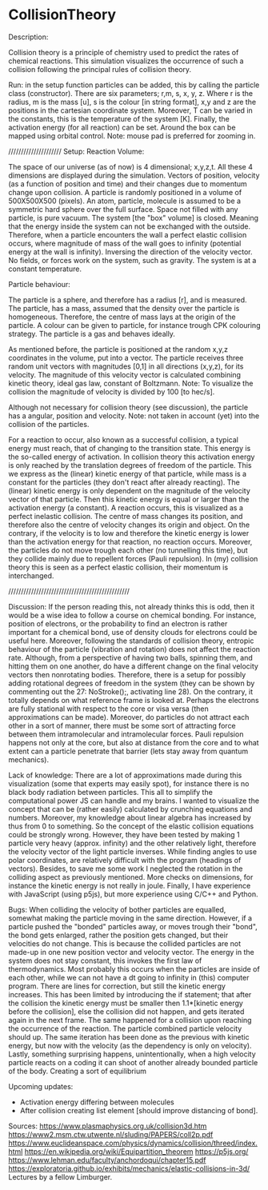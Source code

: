 # CollisionTheory

Description: 

Collision theory is a principle of chemistry used to predict the rates of chemical reactions. 
This simulation visualizes the occurrence of such a collision following the principal rules of collision theory.

Run: 
in the setup function particles can be added, this by calling the particle class (constructor). There are six parameters; r,m, s, x, y, z. Where r is the radius, m is the mass [u], s is the colour [in string format], x,y and z are the positions in the cartesian coordinate system. Moreover, T can be varied in the constants, this is the temperature of the system [K]. Finally, the activation energy (for all reaction) can be set. Around the box can be mapped using orbital control.
Note: mouse pad is preferred for zooming in.

///////////////////// Setup:
Reaction Volume:

The space of our universe (as of now) is 4 dimensional; x,y,z,t. All these 4 dimensions are displayed during the simulation. 
Vectors of position, velocity (as a function of position and time) and their changes due to momentum change upon collision. 
A particle is randomly positioned in a volume of 500X500X500 (pixels). An atom, particle, molecule is assumed to be a symmetric hard sphere over the full surface.
Space not filled with any particle, is pure vacuum. The system [the "box" volume] is closed. Meaning that the energy inside the system can not be exchanged with the outside.
Therefore, when a particle encounters the wall a perfect elastic collision occurs, where magnitude of mass of the wall goes to infinity (potential energy at the wall is infinity).
Inversing the direction of the velocity vector. No fields, or forces work on the system, such as gravity. The system is at a constant temperature. 

Particle behaviour:

The particle is a sphere, and therefore has a radius [r], and is measured. The particle, has a mass, assumed that the density over the particle is homogeneous. 
Therefore, the centre of mass lays at the origin of the particle. A colour can be given to particle, for instance trough CPK colouring strategy. 
The particle is a gas and behaves ideally.

As mentioned before, the particle is positioned at the random x,y,z coordinates in the volume, put into a vector.
The particle receives three random unit vectors with magnitudes [0,1] in all directions (x,y,z), for its velocity. 
The magnitude of this velocity vector is calculated combining kinetic theory, ideal gas law, constant of Boltzmann.
Note: To visualize the collision the magnitude of velocity is divided by 100 [to hec/s].

Although not necessary for collision theory (see discussion), the particle has a angular, position and velocity.
Note: not taken in account (yet) into the collision of the particles. 

For a reaction to occur, also known as a successful collision, a typical energy must reach, that of changing to the transition state. 
This energy is the so-called energy of activation. In collision theory this activation energy is only reached by the translation degrees of freedom of the particle.
This we express as the (linear) kinetic energy of that particle, while mass is a constant for the particles (they don't react after already reacting). 
The (linear) kinetic energy is only dependent on the magnitude of the velocity vector of that particle. Then this kinetic energy is equal or larger than the activation energy (a constant).
A reaction occurs, this is visualized as a perfect inelastic collision. The centre of mass changes its position, and therefore also the centre of velocity changes its origin and object.
On the contrary, if the velocity is to low and therefore the kinetic energy is lower than the activation energy for that reaction, no reaction occurs.
Moreover, the particles do not move trough each other (no tunnelling this time), but they collide mainly due to repellent forces (Pauli repulsion).
In (my) collision theory this is seen as a perfect elastic collision, their momentum is interchanged. 

////////////////////////////////////////////////

Discussion: 
If the person reading this, not already thinks this is odd, then it would be a wise idea to follow a course on chemical bonding. 
For instance, position of electrons, or the probability to find an electron is rather important for a chemical bond, use of density clouds for electrons could be useful here. 
Moreover, following the standards of collision theory, entropic behaviour of the particle (vibration and rotation) does not affect the reaction rate.
Although, from a perspective of having two balls, spinning them, and hitting them on one another, do have a different change on the final velocity vectors then nonrotating bodies.
Therefore, there is a setup for possibly adding rotational degrees of freedom in the system (they can be shown by commenting out the 27: NoStroke();, activating line 28).
On the contrary, it totally depends on what reference frame is looked at. Perhaps the electrons are fully stational with respect to the core or visa versa (then approximations can be made).
Moreover, do particles do not attract each other in a sort of manner, there must be some sort of attracting force between them intramolecular and intramolecular forces.
Pauli repulsion happens not only at the core, but also at distance from the core and to what extent can a particle penetrate that barrier (lets stay away from quantum mechanics).

Lack of knowledge:
There are a lot of approximations made during this visualization (some that experts may easily spot), for instance there is no black body radiation between particles. 
This all to simplify the computational power JS can handle and my brains. I wanted to visualize the concept that can be (rather easily) calculated by crunching equations and numbers.
Moreover, my knowledge about linear algebra has increased by thus from 0 to something. So the concept of the elastic collision equations could be strongly wrong.
However, they have been tested by making 1 particle very heavy (approx. infinity) and the other relatively light, therefore the velocity vector of the light particle inverses.
While finding angles to use polar coordinates, are relatively difficult with the program (headings of vectors). Besides, to save me some work I neglected the rotation in the colliding aspect as previously mentioned. More checks on dimensions, for instance the kinetic energy is not really in joule. 
Finally, I have experience with JavaScript (using p5js), but more experience using C/C++ and Python.

Bugs:
When colliding the velocity of bother particles are equalled, somewhat making the particle moving in the same direction. 
However, if a particle pushed the "bonded" particles away, or moves trough their "bond", the bond gets enlarged, rather the position gets changed, but their velocities do not change.
This is because the collided particles are not made-up in one new position vector and velocity vector.
The energy in the system does not stay constant, this invokes the first law of thermodynamics. Most probably this occurs when the particles are inside of each other,
while we can not have a dt going to infinity in (this) computer program. There are lines for correction, but still the kinetic energy increases. 
This has been limited by introducing the if statement; that after the collision the kinetic energy must be smaller then 1.1*[kinetic energy before the collision], else the collision did not happen, and gets iterated again in the next frame. The same happened for a collision upon reaching the occurrence of the reaction. The particle combined particle velocity should up.  The same iteration has been done as the previous with kinetic energy, but now with the velocity (as the dependency is only on velocity). 
Lastly, something surprising happens, unintentionally, when a high velocity particle reacts on a coding it can shoot of another already bounded particle of the body. Creating a sort of equilibrium

Upcoming updates:
* Activation energy differing between molecules
* After collision creating list element [should improve distancing of bond]. 

Sources:
https://www.plasmaphysics.org.uk/collision3d.htm
https://www2.msm.ctw.utwente.nl/sluding/PAPERS/coll2p.pdf
https://www.euclideanspace.com/physics/dynamics/collision/threed/index.html
https://en.wikipedia.org/wiki/Equipartition_theorem
https://p5js.org/
https://www.lehman.edu/faculty/anchordoqui/chapter15.pdf
https://exploratoria.github.io/exhibits/mechanics/elastic-collisions-in-3d/
Lectures by a fellow Limburger.
